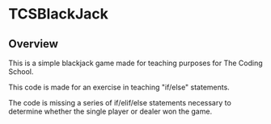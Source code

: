TCSBlackJack
============


Overview
--------

This is a simple blackjack game made for teaching purposes for The Coding School.

This code is made for an exercise in teaching "if/else" statements.

The code is missing a series of if/elif/else statements necessary to determine whether the single player
or dealer won the game. 

